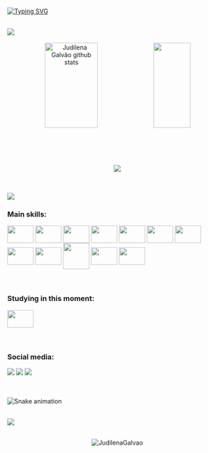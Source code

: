 <br>

[![Typing SVG](https://readme-typing-svg.herokuapp.com/?color=7f2299&size=35&center=true&vCenter=true&width=1000&lines=Hello,+My+name+is+Judilena+Galvão;I'm+a+student+of+systems+and+Development;Be+Welcome!+:%29)](https://git.io/typing-svg)

<br>

<img src="https://user-images.githubusercontent.com/73097560/115834477-dbab4500-a447-11eb-908a-139a6edaec5c.gif">

<br>
<br>

<div align="center">  
  <img width="49%" height="195px" src="https://github-readme-stats.vercel.app/api?username=JudilenaGalvao&show_icons=true&count_private=true&hide_border=true&title_color=7f2299&icon_color=ab6abd&text_color=c9d1d9&bg_color=0d1117" alt="Judilena Galvão github stats" /> 
  <img width="41%" height="195px" src="https://github-readme-stats.vercel.app/api/top-langs/?username=JudilenaGalvao&layout=compact&hide_border=true&title_color=7f2299&text_color=ff91a4&bg_color=0d1117" />
</div>

<br>
<br>


<br>
<br>

<p align="center">
  <img src="https://github-profile-trophy.vercel.app/?username=JudilenaGalvao&theme=dracula&row=2&no-bg=true&column=3&margin-w=15&margin-h=15" />
  
</p>


<br>
<br>

<img src="https://user-images.githubusercontent.com/73097560/115834477-dbab4500-a447-11eb-908a-139a6edaec5c.gif">

 ### Main skills:
 
 <div>
    <img align="center" height="40" width="60" src="https://cdn.jsdelivr.net/gh/devicons/devicon/icons/c/c-original.svg" />
    <img align="center" height="40" width="60" src="https://cdn.jsdelivr.net/gh/devicons/devicon/icons/cplusplus/cplusplus-original.svg" />
    <img align="center" height="40" width="60" src="https://cdn.jsdelivr.net/gh/devicons/devicon/icons/csharp/csharp-original.svg" />
    <img align="center" height="40" width="60" src="https://cdn.jsdelivr.net/gh/devicons/devicon/icons/java/java-original.svg" />
    <img align="center" height="40" width="60" src="https://cdn.jsdelivr.net/gh/devicons/devicon/icons/javascript/javascript-plain.svg" />
    <img align="center" height="40" width="60" src="https://cdn.jsdelivr.net/gh/devicons/devicon/icons/bootstrap/bootstrap-original.svg" />
    <img align="center" height="40" width="60" src="https://cdn.jsdelivr.net/gh/devicons/devicon/icons/spring/spring-original-wordmark.svg" />
    <img align="center" height="40" width="60" src="https://cdn.jsdelivr.net/gh/devicons/devicon/icons/html5/html5-original.svg" />
    <img align="center" height="40" width="60" src="https://cdn.jsdelivr.net/gh/devicons/devicon/icons/css3/css3-original.svg" />
    <img align="center" height="60" width="60" src="https://cdn.jsdelivr.net/gh/devicons/devicon/icons/php/php-original.svg" />
    <img align="center" height="40" width="60" src="https://cdn.jsdelivr.net/gh/devicons/devicon/icons/postgresql/postgresql-original.svg" />
    <img align="center" height="40" width="60" src="https://cdn.jsdelivr.net/gh/devicons/devicon/icons/mysql/mysql-original.svg" />
 </div>
 
 <br>
 <br>
 
 ### Studying in this moment:
 
 <div>
    <img align="center" height="40" width="60" src="https://cdn.jsdelivr.net/gh/devicons/devicon/icons/python/python-original.svg" />
 </div>
 
 <br>
 <br>
 
 ### Social media:
 
 <div>
    <div>
  <a href="https://instagram.com/judilenagalvao" target="_blank"><img src="https://img.shields.io/badge/-Instagram-%23E4405F?style=for-the-badge&logo=instagram&logoColor=white" target="_blank"></a>
 <a href="https://discord.gg/npe8Xj4G" target="_blank"><img src="https://img.shields.io/badge/Discord-7289DA?style=for-the-badge&logo=discord&logoColor=white" target="_blank"></a> 
  <a href = "maito:judilenag@gmail.com"><img src="https://img.shields.io/badge/-Gmail-%23333?style=for-the-badge&logo=gmail&logoColor=white" target="_blank"></a>
 </div>
 
 <br>
 <br>
 
 ![Snake animation](https://github.com/JudilenaGalvao/JudilenaGalvao/blob/output/github-contribution-grid-snake.svg)
 
 <br>
    <a href="https://www.youtube.com/watch?v=dQw4w9WgXcQ"><img src="https://user-images.githubusercontent.com/73097560/115834477-dbab4500-a447-11eb-908a-139a6edaec5c.gif"></a>
 <br>
 <br>
 <p align="center"> <img src="https://komarev.com/ghpvc/?username=JudilenaGalvao&label=Profile%20views&color=7f2299&style=background:#3630a3;color:white;" alt="JudilenaGalvao" /> </p>
  
 <br>

